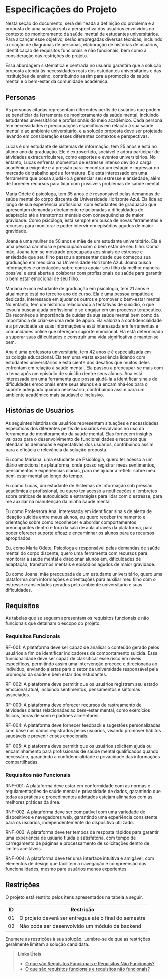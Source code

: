 # Especificações do Projeto

Nesta seção do documento, será delineada a definição do problema e a proposta de uma solução sob a perspectiva dos usuários envolvidos no contexto do monitoramento da saúde mental de estudantes universitários. Para alcançar esse objetivo, serão empregadas diversas técnicas, incluindo a criação de diagramas de personas, elaboração de histórias de usuários, identificação de requisitos funcionais e não funcionais, bem como a consideração das restrições do projeto.

Essa abordagem sistemática e centrada no usuário garantirá que a solução proposta atenda às necessidades reais dos estudantes universitários e das instituições de ensino, contribuindo assim para a promoção da saúde mental e o bem-estar da comunidade acadêmica.


## Personas

As personas citadas representam diferentes perfis de usuários que podem se beneficiar da ferramenta de monitoramento da saúde mental, incluindo estudantes universitários e profissionais do meio acadêmico. Cada persona tem necessidades e preocupações específicas em relação à sua saúde mental e ao ambiente universitário, e a solução proposta deve ser projetada levando em consideração esses diferentes contextos e perspectivas.

Lucas é um estudante de sistemas de informação, tem 25 anos e está no último ano da graduação. Ele é extrovertido, sociável e adora participar de atividades extracurriculares, como esportes e eventos universitários. No entanto, Lucas enfrenta momentos de estresse intenso devido à carga acadêmica exigente e à pressão para encontrar um estágio e ingressar no mercado de trabalho após a formatura. Ele está interessado em uma ferramenta que possa ajudá-lo a gerenciar seu estresse e ansiedade, além de fornecer recursos para lidar com possíveis problemas de saúde mental.

Maria Odete é psicóloga, tem 35 anos,e é responsável pelas demandas de saúde mental do corpo discente da Universidade Horizonte Azul. Ela lida ao longo de sua experiência profissional com estudantes de graduação que apresentam demandas diretamente relacionadas a dificuldades de adaptação até a transtornos mentais com consequências de maior gravidade. Como psicóloga, está sempre em busca de novas ferramentas e recursos para monitorar e poder intervir em episódios agudos de maior gravidade.

Joana é uma mulher de 50 anos e mãe de um estudante universitário. Ela é uma pessoa carinhosa e preocupada com o bem estar de seu filho. Como mãe, Joana tem se mostrado preocupada aos sinais de estresse e ansiedade que seu filho passou a apresentar desde que começou sua graduação em medicina na Universidade Horizonte Azul. Joana busca informações e orientações sobre como apoiar seu filho da melhor maneira possível e está aberta a colaborar com profissionais de saúde para garantir o bem estar emocional de seu filho.

Mariana é uma estudante de graduação em psicologia, tem 21 anos e atualmente está no terceiro ano do curso. Ela é uma pessoa empática e dedicada, interessada em ajudar os outros e promover o bem-estar mental. No entanto, tem um histórico relacionado a tentativas de suicídio, o que levou a buscar ajuda profissional e se engajar em um processo terapeutico. Ela reconhece a importância de cuidar da sua saúde mental bem como da importância de criar-se uma rede de apoio. Ela valoriza a confidencialidade e a privacidade se suas informações e está interessada em ferramentas e comunidades online que ofereçam suporte emocional. Ela está determinada a superar suas dificuldades e construir uma vida significativa e manter-se bem.

Ana é uma professora universitária, tem 42 anos e é especializada em psicologia educacional. Ela tem uma vasta experiência lidando com estudantes universitários e está ciente dos desafios que muitos deles enfrentam em relação à saúde mental. Ela passou a preocupar-se mais com o tema após um episódio de suicídio dentre seus alunos. Ana está interessada em uma ferramenta que possa ajudá-la a identificar sinais de dificuldades emocionais entre seus alunos e a encaminhá-los para o suporte adequado quando necessário, contribuindo assim para um ambiente acadêmico mais saudável e inclusivo.

## Histórias de Usuários

As seguintes histórias de usuários representam situações e necessidades específicas dos diferentes perfis de usuários envolvidos no uso da ferramenta de monitoramento da saúde mental. Elas fornecem insights valiosos para o desenvolvimento de funcionalidades e recursos que atendam às demandas e expectativas dos usuários, contribuindo assim para a eficácia e relevância da solução proposta.

Eu como Mariana, uma estudante de Psicologia, quero ter acesso a um diário emocional na plataforma, onde posso registrar meus sentimentos, pensamentos e experiências diárias, para me ajudar a refletir sobre meu bem-estar mental ao longo do tempo.

Eu como Lucas, um estudante de Sistemas de Informação sob pressão acadêmica e profissional, eu quero ter acesso a notificações e lembretes sobre práticas de autocuidado e estratégias para lidar com o estresse, para me auxiliar na manutenção da minha saúde mental.

Eu como Professora Ana, interessada em identificar sinais de alerta de ideação suicida entre meus alunos, eu quero receber treinamento e orientação sobre como reconhecer e abordar comportamentos preocupantes dentro e fora da sala de aula através da plataforma, para poder oferecer suporte eficaz e encaminhar os alunos para os recursos apropriados.

Eu, como Maria Odete, Psicóloga e responsável pelas demandas de saúde mental do corpo discente, quero uma ferramenta com recursos para monitorar a saúde mental e direcionar alunos em, dificuldades de adaptação, transtornos mentais e episódios agudos de maior gravidade.

Eu como Joana, mãe preocupada de um estudante universitário, quero uma plataforma com informações e orientações para auxiliar meu filho com o estresse e ansiedades gerados pelo ambiente universitário e suas dificuldades.

## Requisitos

As tabelas que se seguem apresentam os requisitos funcionais e não funcionais que detalham o escopo do projeto.

### Requisitos Funcionais

RF-001: A plataforma deve ser capaz de analisar o conteúdo gerado pelos usuários a fim de identificar indicadores de comportamento suicida. Essa funcionalidade deve ser capaz de classificar esse risco em níveis específicos, permitindo assim uma intervenção precoce e direcionada ao indivíduo, enviando alertas para o setor da universidade responsável pela promoção da saúde e bem estar dos estudantes.

RF-002: A plataforma deve permitir que os usuários registrem seu estado emocional atual, incluindo sentimentos, pensamentos e sintomas associados.

RF-003: A plataforma deve oferecer recursos de rastreamento de atividades diárias relacionadas ao bem-estar mental, como exercícios físicos, horas de sono e padrões alimentares.

RF-004: A plataforma deve fornecer feedback e sugestões personalizadas com base nos dados registrados pelos usuários, visando promover hábitos saudáveis e prevenir crises emocionais.

RF-005: A plataforma deve permitir que os usuários solicitem ajuda ou encaminhamento para profissionais de saúde mental qualificados quando necessário, garantindo a confidencialidade e privacidade das informações compartilhadas.


### Requisitos não Funcionais

RNF-001: A plataforma deve estar em conformidade com as normas e regulamentações de saúde mental e privacidade de dados, garantindo que todas as práticas e procedimentos adotados estejam alinhados com as melhores práticas da área.

RNF-002: A plataforma deve ser compatível com uma variedade de dispositivos e navegadores web, garantindo uma experiência consistente para os usuários, independentemente do dispositivo utilizado.

RNF-003: A plataforma deve ter tempos de resposta rápidos para garantir uma experiência de usuário fluida e satisfatória, com tempo de carregamento de páginas e processamento de solicitações dentro de limites aceitáveis.

RNF-004: A plataforma deve ter uma interface intuitiva e amigável, com elementos de design que facilitem a navegação e compreensão das funcionalidades, mesmo para usuários menos experientes.

## Restrições

O projeto está restrito pelos itens apresentados na tabela a seguir.

|ID| Restrição                                             |
|--|-------------------------------------------------------|
|01| O projeto deverá ser entregue até o final do semestre |
|02| Não pode ser desenvolvido um módulo de backend        |


Enumere as restrições à sua solução. Lembre-se de que as restrições geralmente limitam a solução candidata.

> **Links Úteis**:
> - [O que são Requisitos Funcionais e Requisitos Não Funcionais?](https://codificar.com.br/requisitos-funcionais-nao-funcionais/)
> - [O que são requisitos funcionais e requisitos não funcionais?](https://analisederequisitos.com.br/requisitos-funcionais-e-requisitos-nao-funcionais-o-que-sao/)
